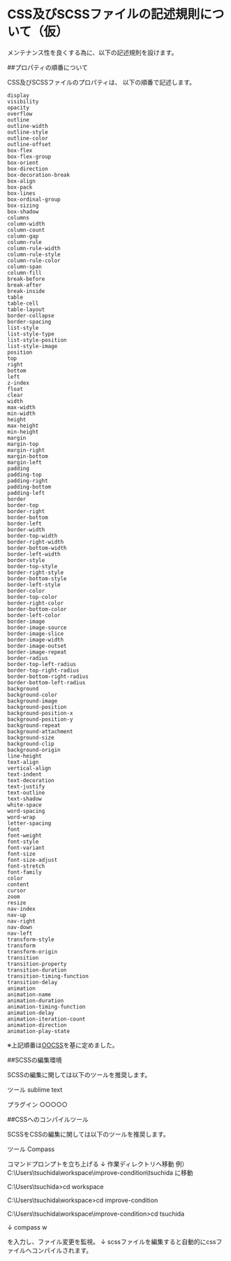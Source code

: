 CSS及びSCSSファイルの記述規則について（仮）
=================

メンテナンス性を良くする為に、以下の記述規則を設けます。  

##プロパティの順番について

CSS及びSCSSファイルのプロパティは、
以下の順番で記述します。
```appearance
display
visibility
opacity
overflow
outline
outline-width
outline-style
outline-color
outline-offset
box-flex
box-flex-group
box-orient
box-direction
box-decoration-break
box-align
box-pack
box-lines
box-ordinal-group
box-sizing
box-shadow
columns
column-width
column-count
column-gap
column-rule
column-rule-width
column-rule-style
column-rule-color
column-span
column-fill
break-before
break-after
break-inside
table
table-cell
table-layout
border-collapse
border-spacing
list-style
list-style-type
list-style-position
list-style-image
position
top
right
bottom
left
z-index
float
clear
width
max-width
min-width
height
max-height
min-height
margin
margin-top
margin-right
margin-bottom
margin-left
padding
padding-top
padding-right
padding-bottom
padding-left
border
border-top
border-right
border-bottom
border-left
border-width
border-top-width
border-right-width
border-bottom-width
border-left-width
border-style
border-top-style
border-right-style
border-bottom-style
border-left-style
border-color
border-top-color
border-right-color
border-bottom-color
border-left-color
border-image
border-image-source
border-image-slice
border-image-width
border-image-outset
border-image-repeat
border-radius
border-top-left-radius
border-top-right-radius
border-bottom-right-radius
border-bottom-left-radius
background
background-color
background-image
background-position
background-position-x
background-position-y
background-repeat
background-attachment
background-size
background-clip
background-origin
line-height
text-align
vertical-align
text-indent
text-decoration
text-justify
text-outline
text-shadow
white-space
word-spacing
word-wrap
letter-spacing
font
font-weight
font-style
font-variant
font-size
font-size-adjust
font-stretch
font-family
color
content
cursor
zoom
resize
nav-index
nav-up
nav-right
nav-down
nav-left
transform-style
transform
transform-origin
transition
transition-property
transition-duration
transition-timing-function
transition-delay
animation
animation-name
animation-duration
animation-timing-function
animation-delay
animation-iteration-count
animation-direction
animation-play-state
```
※上記順番は[OOCSS](http://www.mozilla.org/css/base/content.css)を基に定めました。


##SCSSの編集環境

SCSSの編集に関しては以下のツールを推奨します。

ツール
sublime text

プラグイン
○○○○○


##CSSへのコンパイルツール

SCSSをCSSの編集に関しては以下のツールを推奨します。

ツール
Compass

コマンドプロンプトを立ち上げる
↓
作業ディレクトリへ移動
例）
C:\Users\tsuchida\workspace\improve-condition\tsuchida
に移動

C:\Users\tsuchida>cd workspace

C:\Users\tsuchida\workspace>cd improve-condition

C:\Users\tsuchida\workspace\improve-condition>cd tsuchida

↓
compass w

を入力し、ファイル変更を監視。
↓
scssファイルを編集すると自動的にcssファイルへコンパイルされます。
